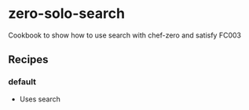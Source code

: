 # zero-solo-search

Cookbook to show how to use search with chef-zero and satisfy FC003

## Recipes
### default
+ Uses search
